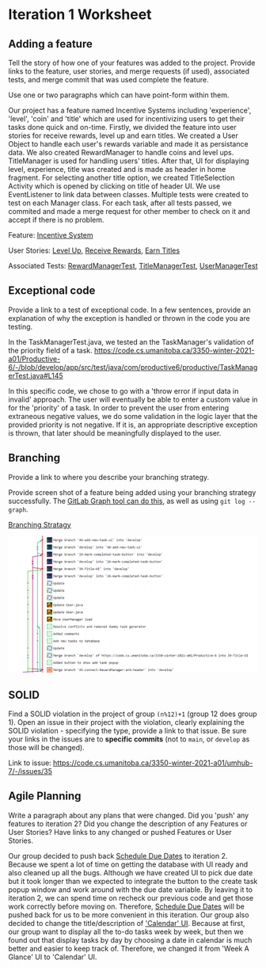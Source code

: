 Iteration 1 Worksheet
=====================

Adding a feature
-----------------

Tell the story of how one of your features was added to the project.
Provide links to the
feature, user stories, and merge requests (if used), associated tests, and merge commit
that was used complete the feature.

Use one or two paragraphs which can have point-form within them.

Our project has a feature named Incentive Systems including 'experience', 'level', 'coin' and 'title' which are used for incentivizing users
to get their tasks done quick and on-time. Firstly, we divided the feature into user stories for receive rewards, level up and earn titles.
We created a User Object to handle each user's rewards variable and made it as persistance data. We also created RewardManager to handle coins
and level ups. TitleManager is used for handling users' titles. After that, UI for displaying level, experience, title was created and is made as
header in home fragment. For selecting another title option, we created TitleSelection Activity which is opened by clicking on title of header UI.
We use EventListener to link data between classes. Multiple tests were created to test on each Manager class. For each task, after all tests passed,
we commited and made a merge request for other member to check on it and accept if there is no problem.

Feature: [Incentive System](#7)

User Stories: [Level Up](#17), [Receive Rewards](#16), [Earn Titles](#18)

Associated Tests: [RewardManagerTest](https://code.cs.umanitoba.ca/3350-winter-2021-a01/Productive-6/-/blob/develop/app/src/test/java/com/productive6/productive/RewardManagerTest.java),
[TitleManagerTest](https://code.cs.umanitoba.ca/3350-winter-2021-a01/Productive-6/-/blob/develop/app/src/test/java/com/productive6/productive/TitleManagerTest.java),
[UserManagerTest](https://code.cs.umanitoba.ca/3350-winter-2021-a01/Productive-6/-/blob/develop/app/src/test/java/com/productive6/productive/UserManagerTest.java)

Exceptional code
----------------

Provide a link to a test of exceptional code. In a few sentences,
provide an explanation of why the exception is handled or thrown
in the code you are testing.

In the TaskManagerTest.java, we tested an the TaskManager's validation of the priority
field of a task.
https://code.cs.umanitoba.ca/3350-winter-2021-a01/Productive-6/-/blob/develop/app/src/test/java/com/productive6/productive/TaskManagerTest.java#L145

In this specific code, we chose to go with a 'throw error if input data in invalid' approach.
The user will eventually be able to enter a custom value in for the 'priority' of a task.
In order to prevent the user from entering extraneous negative values, we do some validation in the logic layer
that the provided priority is not negative. If it is, an appropriate descriptive exception is thrown, that
later should be meaningfully displayed to the user.

Branching
----------

Provide a link to where you describe your branching strategy.

Provide screen shot of a feature being added using your branching strategy
successfully. The [GitLab Graph tool can do this](https://code.cs.umanitoba.ca/comp3350-summer2019/cook-eBook/-/network/develop),
as well as using `git log --graph`.

[Branching Stratagy](BranchingStratagy.md)

![Picture of git graph](Branching.png)

SOLID
-----

Find a SOLID violation in the project of group `(n%12)+1` (group 12 does group 1).
Open an issue in their project with the violation,
clearly explaining the SOLID violation - specifying the type, provide a link to that issue. Be sure
your links in the issues are to **specific commits** (not to `main`, or `develop` as those will be changed).

Link to issue:
https://code.cs.umanitoba.ca/3350-winter-2021-a01/umhub-7/-/issues/35

Agile Planning
--------------

Write a paragraph about any plans that were changed. Did you
'push' any features to iteration 2? Did you change the description
of any Features or User Stories? Have links to any changed or pushed Features
or User Stories.

Our group decided to push back [Schedule Due Dates](#19) to iteration 2. Because we spent a lot of time on getting the database with UI ready
and also cleaned up all the bugs. Although we have created UI to pick due date but it took longer than we expected to integrate the button
to the create task popup window and work around with the due date variable. By leaving it to iteration 2, we can spend time on recheck our previous code
and get those work correctly before moving on. Therefore, [Schedule Due Dates](#19) will be pushed back for us to be more convenient in this iteration.
Our group also decided to change the title/description of ['Calendar' UI](#27). Because at first, our group want to display all the to-do tasks week by week,
but then we found out that display tasks by day by choosing a date in calendar is much better and easier to keep track of. Therefore, we changed it from
'Week A Glance' UI to 'Calendar' UI.